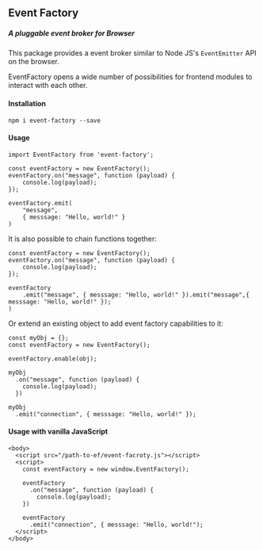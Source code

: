 ## Event Factory

##### A pluggable event broker for Browser

This package provides a event broker similar to Node JS's `EventEmitter` API on the browser.

EventFactory opens a wide number of possibilities for frontend modules to interact with each other.

#### Installation

`npm i event-factory --save`

#### Usage

```
import EventFactory from 'event-factory';

const eventFactory = new EventFactory();
eventFactory.on("message", function (payload) {
    console.log(payload);
});

eventFactory.emit(
    "message",
    { messsage: "Hello, world!" }
)
```

It is also possible to chain functions together:

```
const eventFactory = new EventFactory();
eventFactory.on("message", function (payload) {
    console.log(payload);
});

eventFactory
    .emit("message", { messsage: "Hello, world!" }).emit("message",{ messsage: "Hello, world!" });
)
```

Or extend an existing object to add event factory capabilities to it:

```
const myObj = {};
const eventFactory = new EventFactory();

eventFactory.enable(obj);

myObj
  .on("message", function (payload) {
    console.log(payload);
  })

myObj
  .emit("connection", { messsage: "Hello, world!" });
```

#### Usage with vanilla JavaScript

```
<body>
  <script src="/path-to-ef/event-facroty.js"></script>
  <script>
    const eventFactory = new window.EventFactory();

    eventFactory
      .on("message", function (payload) {
        console.log(payload);
    })

    eventFactory
      .emit("connection", { messsage: "Hello, world!");
  </script>
</body>
```

